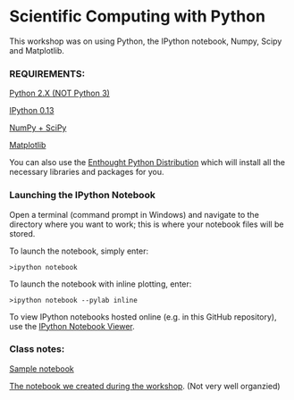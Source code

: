 Scientific Computing with Python
================================

This workshop was on using Python, the IPython notebook, Numpy, Scipy and Matplotlib.

### REQUIREMENTS: 

[Python 2.X (NOT Python 3)](http://www.python.org/)

[IPython 0.13](http://ipython.org/)

[NumPy + SciPy](http://www.scipy.org/Installing_SciPy)

[Matplotlib](http://matplotlib.org/downloads.html)

You can also use the [Enthought Python Distribution](http://www.enthought.com/products/edudownload.php) which will install all the necessary libraries and packages for you.

### Launching the IPython Notebook

Open a terminal (command prompt in Windows) and navigate to the directory where you want to work; this is where your notebook files will be stored.

To launch the notebook, simply enter:

    >ipython notebook

To launch the notebook with inline plotting, enter:

    >ipython notebook --pylab inline


To view IPython notebooks hosted online (e.g. in this GitHub repository), use the [IPython Notebook Viewer](http://nbviewer.ipython.org/). 


### Class notes:

[Sample notebook](http://nbviewer.ipython.org/urls/raw.github.com/dmasad/cssGradWorkshops/master/ScientificPython/Intro%2520to%2520Scientific%2520Python.ipynb)


[The notebook we created during the workshop](http://nbviewer.ipython.org/urls/raw.github.com/dmasad/cssGradWorkshops/master/ScientificPython/Class%2520demo.ipynb). (Not very well organzied)



